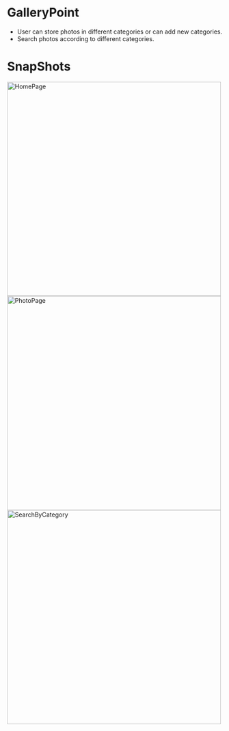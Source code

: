 # GalleryPoint
- User can store photos in different categories or can add new categories.
- Search photos according to different categories.

# SnapShots
<p>
<img src="https://user-images.githubusercontent.com/74519836/133780769-618e4cf1-ed5c-40d6-b63f-24256b9b1ce9.png" alt="HomePage" width="500">
<img src="https://user-images.githubusercontent.com/74519836/133780816-e1fb811a-344b-4815-80d8-e1c873dc513f.png" alt="PhotoPage" width="500">
<img src="https://user-images.githubusercontent.com/74519836/133780853-85fc2c57-b673-4d7c-8cd4-a9424d2ae388.png" alt="SearchByCategory" width="500">
</p>  
